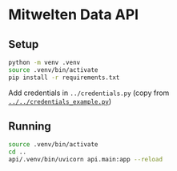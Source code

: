 # Mitwelten Data API

## Setup

```bash
python -m venv .venv
source .venv/bin/activate
pip install -r requirements.txt
```

Add credentials in `../credentials.py` (copy from [`../../credentials_example.py`](../../credentials_example.py))

## Running

```bash
source .venv/bin/activate
cd ..
api/.venv/bin/uvicorn api.main:app --reload
```
